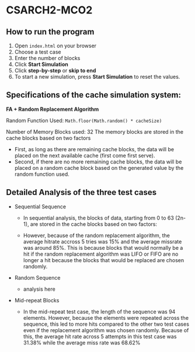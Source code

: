 # CSARCH2-MCO2

## How to run the program
1. Open `index.html` on your browser
2. Choose a test case
3. Enter the number of blocks
4. Click **Start Simulation**
5. Click **step-by-step** or **skip to end**
6. To start a new simulation, press **Start Simulation** to reset the values.



## Specifications of the cache simulation system: 

**FA + Random Replacement Algorithm**

Random Function Used: `Math.floor(Math.random() * cacheSize)`

Number of Memory Blocks used: 32
The memory blocks are stored in the cache blocks based on two factors
- First, as long as there are remaining cache blocks, the data will be placed on the next available cache (first come first serve).
- Second, if there are no more remaining cache blocks, the data will be placed on a random cache block based on the generated value by the random function used.

  
## Detailed Analysis of the three test cases
- Sequential Sequence
  - In sequential analysis, the blocks of data, starting from 0 to 63 (2n-1), are stored in the cache blocks based on two factors:

  - However, because of the random replacement algorithm, the average hitrate accross 5 tries was 15% and the average missrate was around 85%. This is because blocks that would normally be a hit if the random replacement algorithm was LIFO or FIFO are no longer a hit because the blocks that would be replaced are chosen randomly. 

- Random Sequence
  - analysis here

- Mid-repeat Blocks
  - In the mid-repeat test case, the length of the sequence was 94 elements. However, because the elements were repeated across the sequence, this led to more hits compared to the other two test cases even if the replacement algorithm was chosen randomly. Because of this, the average hit rate across 5 attempts in this test case was 31.38% while the average miss rate was 68.62% 

